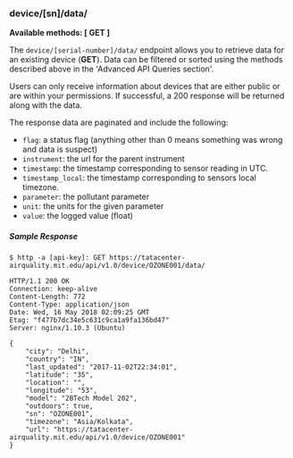 
### device/[sn]/data/

**Available methods: [ GET ]**

The `device/[serial-number]/data/` endpoint allows you to retrieve data for an
existing device (**GET**). Data can be filtered or sorted using the methods described above
in the 'Advanced API Queries section'.

Users can only receive information about devices that are either public or are
within your permissions. If successful, a 200 response will be returned along
with the data.

The response data are paginated and include the following:

  * `flag`: a status flag (anything other than 0 means something was wrong and data is suspect)
  * `instrument`: the url for the parent instrument
  * `timestamp`: the timestamp corresponding to sensor reading in UTC.
  * `timestamp_local`: the timestamp corresponding to sensors local timezone.
  * `parameter`: the pollutant parameter
  * `unit`: the units for the given parameter
  * `value`: the logged value (float)

##### Sample Response

    $ http -a [api-key]: GET https://tatacenter-airquality.mit.edu/api/v1.0/device/OZONE001/data/

    HTTP/1.1 200 OK
    Connection: keep-alive
    Content-Length: 772
    Content-Type: application/json
    Date: Wed, 16 May 2018 02:09:25 GMT
    Etag: "f477b7dc34e5c631c9ca1a9fa136bd47"
    Server: nginx/1.10.3 (Ubuntu)

    {
        "city": "Delhi",
        "country": "IN",
        "last_updated": "2017-11-02T22:34:01",
        "latitude": "35",
        "location": "",
        "longitude": "53",
        "model": "2BTech Model 202",
        "outdoors": true,
        "sn": "OZONE001",
        "timezone": "Asia/Kolkata",
        "url": "https://tatacenter-airquality.mit.edu/api/v1.0/device/OZONE001"
    }
